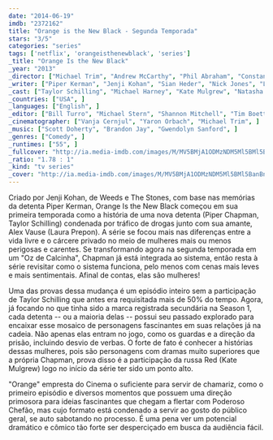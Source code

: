 ```yaml
---
date: "2014-06-19"
imdb: "2372162"
title: "Orange is the New Black - Segunda Temporada"
stars: "3/5"
categories: "series"
tags: ['netflix', 'orangeisthenewblack', 'series']
_title: "Orange Is the New Black"
_year: "2013"
_director: ["Michael Trim", "Andrew McCarthy", "Phil Abraham", "Constantine Makris", "Uta Briesewitz", "Jodie Foster", ]
_writer: ["Piper Kerman", "Jenji Kohan", "Sian Heder", "Nick Jones", "Lauren Morelli", "Sara Hess", "Tara Herrmann", "Marco Ramirez", ]
_cast: ["Taylor Schilling", "Michael Harney", "Kate Mulgrew", "Natasha Lyonne", "Uzo Aduba", "Danielle Brooks", "Samira Wiley", "Dascha Polanco", "Selenis Leyva", ]
_countries: ["USA", ]
_languages: ["English", ]
_editor: ["Bill Turro", "Michael Stern", "Shannon Mitchell", "Tim Boettcher", ]
_cinematographer: ["Vanja Cernjul", "Yaron Orbach", "Michael Trim", ]
_music: ["Scott Doherty", "Brandon Jay", "Gwendolyn Sanford", ]
_genres: ["Comedy", ]
_runtimes: ["55", ]
_fullcover: "http://ia.media-imdb.com/images/M/MV5BMjA1ODMzNDM5Ml5BMl5BanBnXkFtZTgwNDU0NjQ5MTE@.jpg"
_ratio: "1.78 : 1"
_kind: "tv series"
_cover: "http://ia.media-imdb.com/images/M/MV5BMjA1ODMzNDM5Ml5BMl5BanBnXkFtZTgwNDU0NjQ5MTE@._V1._SX95_SY140_.jpg"
---
```

Criado por Jenji Kohan, de Weeds e The Stones, com base nas memórias da detenta Piper Kerman, Orange Is the New Black começou em sua primeira temporada como a história de uma nova detenta (Piper Chapman, Taylor Schilling) condenada por tráfico de drogas junto com sua amante, Alex Vause (Laura Prepon). A série se focou mais nas diferenças entre a vida livre e o cárcere privado no meio de mulheres mais ou menos perigosas e carentes. Se transformando agora na segunda temporada em um "Oz de Calcinha", Chapman já está integrada ao sistema, então resta à série revisitar como o sistema funciona, pelo menos com cenas mais leves e mais sentimentais. Afinal de contas, elas são mulheres!

Uma das provas dessa mudança é um episódio inteiro sem a participação de Taylor Schilling que antes era requisitada mais de 50% do tempo. Agora, já focando no que tinha sido a marca registrada secundária na Season 1, cada detenta -- ou a maioria delas -- possui seu passado explorado para encaixar esse mosaico de personagens fascinantes em suas relações já na cadeia. Não apenas elas entram no jogo, como os guardas e a direção da prisão, incluindo desvio de verbas. O forte de fato é conhecer a histórias dessas mulheres, pois são personagens com dramas muito superiores que a própria Chapman, prova disso é a participação da russa Red (Kate Mulgrew) logo no início da série ter sido um ponto alto.

"Orange" empresta do Cinema o suficiente para servir de chamariz, como o primeiro episódio e diversos momentos que possuem uma direção primosora para ideias fascinantes que chegam a flertar com Poderoso Chefão, mas cujo formato está condenado a servir ao gosto do público geral, se auto sabotando no processo. É uma pena ver um potencial dramático e cômico tão forte ser desperciçado em busca da audiência fácil.

